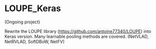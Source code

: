 # LOUPE_Keras

(Ongoing project)

Rewrite the LOUPE library (https://github.com/antoine77340/LOUPE) into Keras version. Many learnable pooling methods are covered. (NetVLAD, NetRVLAD, SoftDBoW, NetFV)
